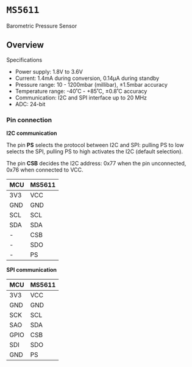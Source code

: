 # ``MS5611``

Barometric Pressure Sensor

## Overview

Specifications

- Power supply: 1.8V to 3.6V
- Current: 1.4mA during conversion, 0.14μA during standby
- Pressure range: 10 - 1200mbar (millibar), ±1.5mbar accuracy
- Temperature range: -40˚C - +85˚C, ±0.8˚C accuracy
- Communication: I2C and SPI interface up to 20 MHz
- ADC: 24-bit

### Pin connection

**I2C communication**

The pin **PS** selects the protocol between I2C and SPI: 
pulling PS to low selects the SPI, 
pulling PS to high activates the I2C (default selection).

The pin **CSB** decides the I2C address: 0x77 when the pin unconnected, 
0x76 when connected to VCC.


| MCU | MS5611 |
| - | - |
| 3V3 | VCC |
| GND | GND |
| SCL | SCL |
| SDA | SDA |
| - | CSB|
| - | SDO |
| - | PS|


**SPI communication**

| MCU | MS5611 |
| - | - |
| 3V3 | VCC |
| GND | GND |
| SCK | SCL |
| SAO | SDA |
| GPIO | CSB|
| SDI | SDO |
| GND | PS|
